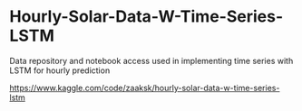 # Hourly-Solar-Data-W-Time-Series-LSTM
Data repository and notebook access used in implementing time series with LSTM for hourly prediction

https://www.kaggle.com/code/zaaksk/hourly-solar-data-w-time-series-lstm
